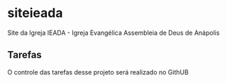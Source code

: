 # siteieada
Site da Igreja IEADA - Igreja Evangélica Assembleia de Deus de Anápolis

## Tarefas

O controle das tarefas desse projeto será realizado no GithUB